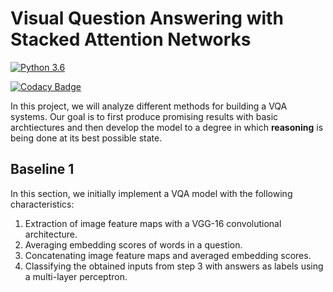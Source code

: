 # Visual Question Answering with Stacked Attention Networks

<p align="center">

[![Python 3.6](https://img.shields.io/badge/python-3.6-blue.svg)](https://www.python.org/downloads/release/python-360/)

[![Codacy Badge](https://api.codacy.com/project/badge/Grade/62aaec49f9294a46a74c65dacf599a37)](https://www.codacy.com?utm_source=github.com&amp;utm_medium=referral&amp;utm_content=aligholami/Visual-Question-Answering-with-Stacked-Attention-Networks&amp;utm_campaign=Badge_Grade)
</p>

In this project, we will analyze different methods for building a VQA systems. Our goal is to first produce promising results with basic archtiectures and then develop the model to a degree in which **reasoning** is being done at its best possible state.

## Baseline 1

In this section, we initially implement a VQA model with the following characteristics:

1. Extraction of image feature maps with a VGG-16 convolutional architecture.
2. Averaging embedding scores of words in a question.
3. Concatenating image feature maps and averaged embedding scores.
4. Classifying the obtained inputs from step 3 with answers as labels using a multi-layer perceptron.